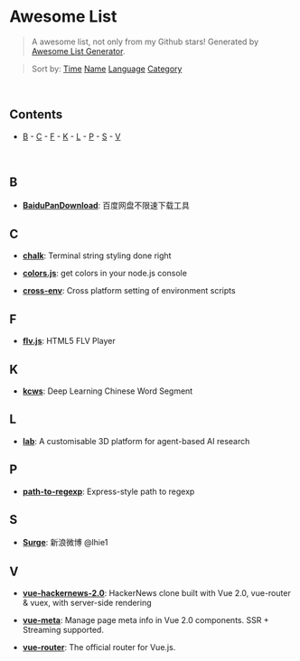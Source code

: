 # Awesome List

> A awesome list, not only from my Github stars! Generated by [Awesome List Generator](https://github.com/ttionya/Awesome-List-Generator).

> Sort by: [Time](https://github.com/ttionya/AwesomeList/blob/master/README.md) [Name](https://github.com/ttionya/AwesomeList/blob/master/README-NAME.md) [Language](https://github.com/ttionya/AwesomeList/blob/master/README-LANGUAGE.md) [Category](https://github.com/ttionya/AwesomeList/blob/master/README-CATEGORY.md) 

<br>

## Contents 

- [B](#b) - [C](#c) - [F](#f) - [K](#k) - [L](#l) - [P](#p) - [S](#s) - [V](#v) 

<br>

## B

- [**BaiduPanDownload**](https://github.com/Mrs4s/BaiduPanDownload): 百度网盘不限速下载工具

## C

- [**chalk**](https://github.com/chalk/chalk): Terminal string styling done right

- [**colors.js**](https://github.com/Marak/colors.js): get colors in your node.js console

- [**cross-env**](https://github.com/kentcdodds/cross-env): Cross platform setting of environment scripts

## F

- [**flv.js**](https://github.com/Bilibili/flv.js): HTML5 FLV Player

## K

- [**kcws**](https://github.com/koth/kcws): Deep Learning Chinese Word Segment 

## L

- [**lab**](https://github.com/deepmind/lab): A customisable 3D platform for agent-based AI research

## P

- [**path-to-regexp**](https://github.com/pillarjs/path-to-regexp): Express-style path to regexp

## S

- [**Surge**](https://github.com/lhie1/Surge): 新浪微博 @lhie1

## V

- [**vue-hackernews-2.0**](https://github.com/vuejs/vue-hackernews-2.0): HackerNews clone built with Vue 2.0, vue-router & vuex, with server-side rendering

- [**vue-meta**](https://github.com/declandewet/vue-meta): Manage page meta info in Vue 2.0 components. SSR + Streaming supported.

- [**vue-router**](https://github.com/vuejs/vue-router): The official router for Vue.js.

